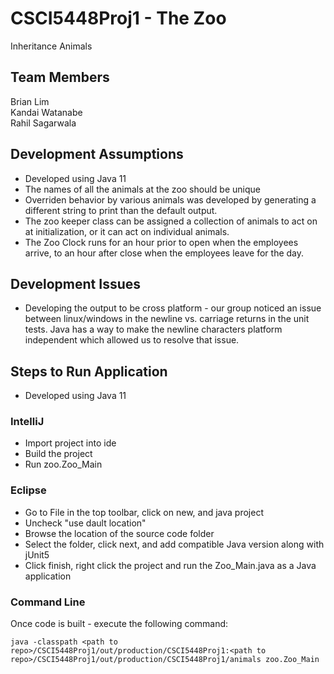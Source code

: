 # CSCI5448Proj1 - The Zoo
 Inheritance Animals
 
## Team Members
Brian Lim <br>
Kandai Watanabe <br>
Rahil Sagarwala <br>

## Development Assumptions
- Developed using Java 11
- The names of all the animals at the zoo should be unique
- Overriden behavior by various animals was developed by generating a different string to print than the default output.
- The zoo keeper class can be assigned a collection of animals to act on at initialization, or it can act on individual animals.
- The Zoo Clock runs for an hour prior to open when the employees arrive, to an hour after close when the employees leave for the day.

## Development Issues
* Developing the output to be cross platform - our group noticed an issue between linux/windows in the newline vs. carriage returns in the unit tests. Java has a way to make the newline characters platform independent which allowed us to resolve that issue.

## Steps to Run Application
- Developed using Java 11
### IntelliJ
  - Import project into ide
  - Build the project
  - Run zoo.Zoo_Main
  
### Eclipse
  -  Go to File in the top toolbar, click on new, and java project
  -  Uncheck "use dault location"
  -  Browse the location of the source code folder
  -  Select the folder, click next, and add compatible Java version along with jUnit5
  -  Click finish, right click the project and run the Zoo_Main.java as a Java application

### Command Line
Once code is built - execute the following command: <br>
```
java -classpath <path to repo>/CSCI5448Proj1/out/production/CSCI5448Proj1:<path to repo>/CSCI5448Proj1/out/production/CSCI5448Proj1/animals zoo.Zoo_Main
```
